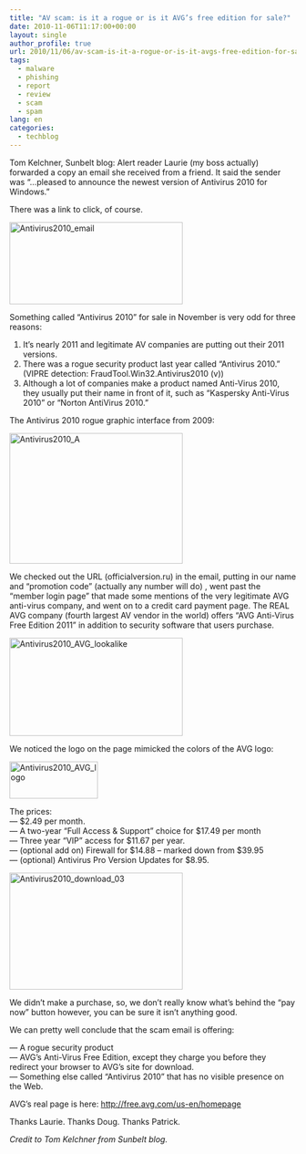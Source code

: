 ```yaml
---
title: "AV scam: is it a rogue or is it AVG’s free edition for sale?"
date: 2010-11-06T11:17:00+00:00
layout: single
author_profile: true
url: 2010/11/06/av-scam-is-it-a-rogue-or-is-it-avgs-free-edition-for-sale/
tags:
  - malware
  - phishing
  - report
  - review
  - scam
  - spam
lang: en
categories: 
  - techblog
---
```

Tom Kelchner, Sunbelt blog: Alert reader Laurie (my boss actually) forwarded a copy an email she received from a friend. It said the sender was “…pleased to announce the newest version of Antivirus 2010 for Windows.”

There was a link to click, of course.

[<img title="Antivirus2010_email" border="0" alt="Antivirus2010_email" src="http://lh6.ggpht.com/_vaUVXcmC3OI/TNUxrVk_wAI/AAAAAAAADDQ/6juSASm1v-U/Antivirus2010_email_thumb.png?imgmax=800" width="304" height="144" />](http://lh5.ggpht.com/_vaUVXcmC3OI/TNUxpOez26I/AAAAAAAADDM/8xAKKq2UT9E/s1600-h/Antivirus2010_email%5B2%5D.png)

Something called “Antivirus 2010” for sale in November is very odd for three reasons: 

1) It’s nearly 2011 and legitimate AV companies are putting out their 2011 versions.  
2) There was a rogue security product last year called “Antivirus 2010.”  (VIPRE detection: FraudTool.Win32.Antivirus2010 (v))  
3) Although a lot of companies make a product named Anti-Virus 2010, they usually put their name in front of it, such as “Kaspersky Anti-Virus 2010” or “Norton AntiVirus 2010.”

The Antivirus 2010 rogue graphic interface from 2009:

[<img title="Antivirus2010_A" border="0" alt="Antivirus2010_A" src="http://lh6.ggpht.com/_vaUVXcmC3OI/TNUx48ttY-I/AAAAAAAADDY/QcnKiDI-QQA/Antivirus2010_A_thumb.png?imgmax=800" width="304" height="229" />](http://lh4.ggpht.com/_vaUVXcmC3OI/TNUx0zz7RKI/AAAAAAAADDU/m9fEMrIcvew/s1600-h/Antivirus2010_A%5B2%5D.png)

We checked out the URL (officialversion.ru) in the email, putting in our name and “promotion code” (actually any number will do) , went past the “member login page” that made some mentions of the very legitimate AVG anti-virus company, and went on to a credit card payment page. The REAL AVG company (fourth largest AV vendor in the world) offers “AVG Anti-Virus Free Edition 2011” in addition to security software that users purchase.

[<img title="Antivirus2010_AVG_lookalike" border="0" alt="Antivirus2010_AVG_lookalike" src="http://lh6.ggpht.com/_vaUVXcmC3OI/TNUx_mDq0hI/AAAAAAAADDg/4PGbEBLZtzE/Antivirus2010_AVG_lookalike_thumb.png?imgmax=800" width="304" height="172" />](http://lh3.ggpht.com/_vaUVXcmC3OI/TNUx8BWV36I/AAAAAAAADDc/JNEaChQdCN0/s1600-h/Antivirus2010_AVG_lookalike%5B2%5D.png)

We noticed the logo on the page mimicked the colors of the AVG logo:

[<img title="Antivirus2010_AVG_logo" border="0" alt="Antivirus2010_AVG_logo" src="http://lh5.ggpht.com/_vaUVXcmC3OI/TNUyDDgfgeI/AAAAAAAADDo/AvD7eNYoPAA/Antivirus2010_AVG_logo_thumb.png?imgmax=800" width="155" height="65" />](http://lh6.ggpht.com/_vaUVXcmC3OI/TNUyBLDYq_I/AAAAAAAADDk/dlauRdpGLA4/s1600-h/Antivirus2010_AVG_logo%5B2%5D.png)

The prices:  
— $2.49 per month.  
— A two-year “Full Access & Support” choice for $17.49 per month  
— Three year “VIP” access for $11.67 per year.  
— (optional add on) Firewall for $14.88 – marked down from $39.95  
— (optional) Antivirus Pro Version Updates for $8.95.

[<img title="Antivirus2010_download_03" border="0" alt="Antivirus2010_download_03" src="http://lh6.ggpht.com/_vaUVXcmC3OI/TNUyIra-INI/AAAAAAAADDw/O1G_v9UAV2o/Antivirus2010_download_03_thumb.jpg?imgmax=800" width="304" height="205" />](http://lh4.ggpht.com/_vaUVXcmC3OI/TNUyGM8-o_I/AAAAAAAADDs/e1ctFU5IQcs/s1600-h/Antivirus2010_download_03%5B2%5D.jpg)

We didn’t make a purchase, so, we don’t really know what’s behind the “pay now” button however, you can be sure it isn’t anything good.

We can pretty well conclude that the scam email is offering:

— A rogue security product  
— AVG’s Anti-Virus Free Edition, except they charge you before they redirect your browser to AVG’s site for download.  
— Something else called “Antivirus 2010” that has no visible presence on the Web.

AVG’s real page is here: <http://free.avg.com/us-en/homepage>

Thanks Laurie. Thanks Doug. Thanks Patrick.

_Credit to Tom Kelchner from Sunbelt blog._